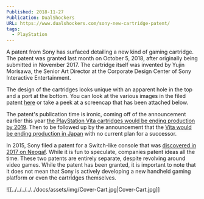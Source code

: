 ```yaml
---
Published: 2018-11-27
Publication: DualShockers
URL: https://www.dualshockers.com/sony-new-cartridge-patent/
tags:
  - PlayStation
---
```

A patent from Sony has surfaced detailing a new kind of gaming cartridge. The patent was granted last month on October 5, 2018, after originally being submitted in November 2017. The cartridge itself was invented by Yujin Morisawa, the Senior Art Director at the Corporate Design Center of Sony Interactive Entertainment.

The design of the cartridges looks unique with an apparent hole in the top and a port at the bottom. You can look at the various images in the filed patent [here](http://link.kipris.or.kr/link/main/sharePage_EN.jsp?reg_key=gaXejDaQeuOtyJld32oYgA==&APPLNO=3020170056196&DS_SEQ=M001) or take a peek at a screencap that has been attached below.

The patent's publication time is ironic, coming off of the announcement earlier this year [the PlayStation Vita cartridges would be ending production by 2019](https://www.dualshockers.com/ps-vita-game-cards-production-ending/). Then to be followed up by the announcement that the [Vita would be ending production in Japan](https://www.dualshockers.com/ps-vita-ending-production-no-successor/) with no current plan for a successor.

In 2015, Sony filed a patent for a Switch-like console that was [discovered in 2017 on Neogaf](https://www.neogaf.com/threads/this-sony-handheld-device-patent-looks-familiar.1344913/). While it is fun to speculate, companies patent ideas all the time. These two patents are entirely separate, despite revolving around video games. While the patent has been granted, it is important to note that it does not mean that Sony is actively developing a new handheld gaming platform or even the cartridges themselves.

![[../../../../../docs/assets/img/Cover-Cart.jpg|Cover-Cart.jpg]]